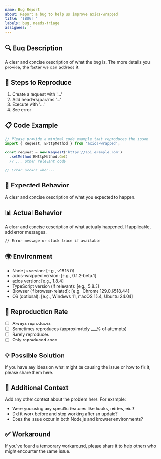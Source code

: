 ```yaml
---
name: Bug Report
about: Report a bug to help us improve axios-wrapped
title: '[BUG] '
labels: bug, needs-triage
assignees: ''
---
```


## 🔍 Bug Description
A clear and concise description of what the bug is. The more details you provide, the faster we can address it.

## 🚶 Steps to Reproduce
1. Create a request with '...'
2. Add headers/params '...'
3. Execute with '...'
4. See error

## 📋 Code Example
```typescript
// Please provide a minimal code example that reproduces the issue
import { Request, EHttpMethod } from 'axios-wrapped';

const request = new Request('https://api.example.com')
  .setMethod(EHttpMethod.Get)
  // ... other relevant code

// Error occurs when...
```

## 🤔 Expected Behavior
A clear and concise description of what you expected to happen.

## 📊 Actual Behavior
A clear and concise description of what actually happened. If applicable, add error messages.

```
// Error message or stack trace if available
```

## 🌍 Environment
- Node.js version: [e.g., v18.15.0]
- axios-wrapped version: [e.g., 0.1.2-beta.1]
- axios version: [e.g., 1.8.4]
- TypeScript version (if relevant): [e.g., 5.8.3]
- Browser (if browser-related): [e.g., Chrome 129.0.6518.44]
- OS (optional): [e.g., Windows 11, macOS 15.4, Ubuntu 24.04]

## 🔄 Reproduction Rate
- [ ] Always reproduces
- [ ] Sometimes reproduces (approximately ___% of attempts)
- [ ] Rarely reproduces
- [ ] Only reproduced once

## 💡 Possible Solution
If you have any ideas on what might be causing the issue or how to fix it, please share them here.

## 📌 Additional Context
Add any other context about the problem here. For example:
- Were you using any specific features like hooks, retries, etc.?
- Did it work before and stop working after an update?
- Does the issue occur in both Node.js and browser environments?

## ✅ Workaround
If you've found a temporary workaround, please share it to help others who might encounter the same issue.